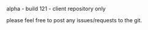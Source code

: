 alpha - build 121 - client repository only

please feel free to post any issues/requests to the git.